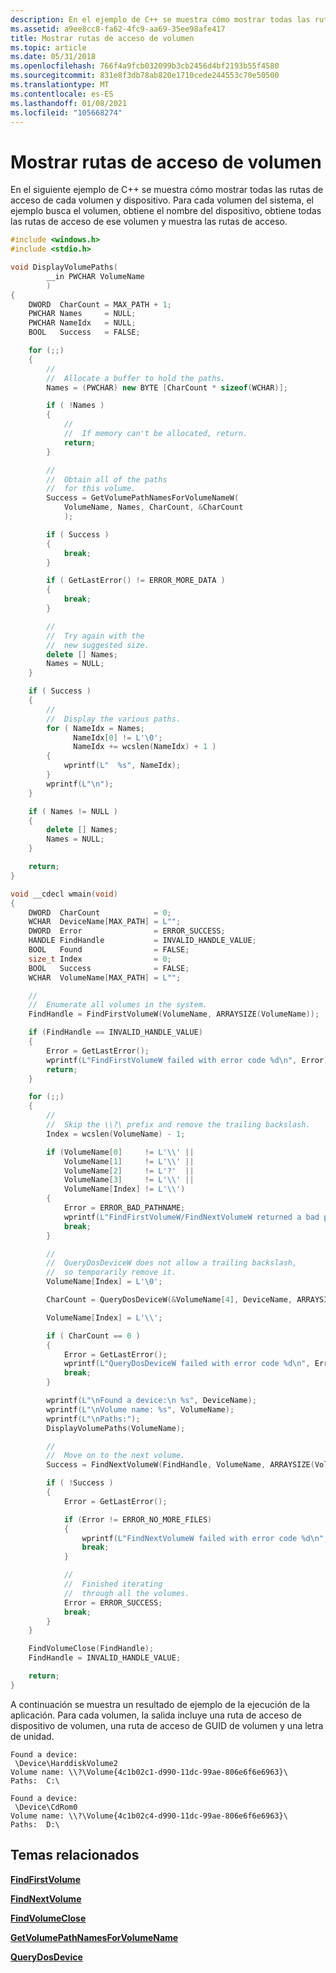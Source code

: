 ```yaml
---
description: En el ejemplo de C++ se muestra cómo mostrar todas las rutas de acceso de cada volumen y dispositivo. Para cada volumen del sistema, el ejemplo busca el volumen, obtiene el nombre del dispositivo, obtiene todas las rutas de acceso de ese volumen y muestra las rutas de acceso.
ms.assetid: a9ee8cc8-fa62-4fc9-aa69-35ee98afe417
title: Mostrar rutas de acceso de volumen
ms.topic: article
ms.date: 05/31/2018
ms.openlocfilehash: 766f4a9fcb032099b3cb2456d4bf2193b55f4580
ms.sourcegitcommit: 831e8f3db78ab820e1710cede244553c70e50500
ms.translationtype: MT
ms.contentlocale: es-ES
ms.lasthandoff: 01/08/2021
ms.locfileid: "105668274"
---
```

# <a name="displaying-volume-paths"></a>Mostrar rutas de acceso de volumen

En el siguiente ejemplo de C++ se muestra cómo mostrar todas las rutas de acceso de cada volumen y dispositivo. Para cada volumen del sistema, el ejemplo busca el volumen, obtiene el nombre del dispositivo, obtiene todas las rutas de acceso de ese volumen y muestra las rutas de acceso.


```C++
#include <windows.h>
#include <stdio.h>

void DisplayVolumePaths(
        __in PWCHAR VolumeName
        )
{
    DWORD  CharCount = MAX_PATH + 1;
    PWCHAR Names     = NULL;
    PWCHAR NameIdx   = NULL;
    BOOL   Success   = FALSE;

    for (;;) 
    {
        //
        //  Allocate a buffer to hold the paths.
        Names = (PWCHAR) new BYTE [CharCount * sizeof(WCHAR)];

        if ( !Names ) 
        {
            //
            //  If memory can't be allocated, return.
            return;
        }

        //
        //  Obtain all of the paths
        //  for this volume.
        Success = GetVolumePathNamesForVolumeNameW(
            VolumeName, Names, CharCount, &CharCount
            );

        if ( Success ) 
        {
            break;
        }

        if ( GetLastError() != ERROR_MORE_DATA ) 
        {
            break;
        }

        //
        //  Try again with the
        //  new suggested size.
        delete [] Names;
        Names = NULL;
    }

    if ( Success )
    {
        //
        //  Display the various paths.
        for ( NameIdx = Names; 
              NameIdx[0] != L'\0'; 
              NameIdx += wcslen(NameIdx) + 1 ) 
        {
            wprintf(L"  %s", NameIdx);
        }
        wprintf(L"\n");
    }

    if ( Names != NULL ) 
    {
        delete [] Names;
        Names = NULL;
    }

    return;
}

void __cdecl wmain(void)
{
    DWORD  CharCount            = 0;
    WCHAR  DeviceName[MAX_PATH] = L"";
    DWORD  Error                = ERROR_SUCCESS;
    HANDLE FindHandle           = INVALID_HANDLE_VALUE;
    BOOL   Found                = FALSE;
    size_t Index                = 0;
    BOOL   Success              = FALSE;
    WCHAR  VolumeName[MAX_PATH] = L"";

    //
    //  Enumerate all volumes in the system.
    FindHandle = FindFirstVolumeW(VolumeName, ARRAYSIZE(VolumeName));

    if (FindHandle == INVALID_HANDLE_VALUE)
    {
        Error = GetLastError();
        wprintf(L"FindFirstVolumeW failed with error code %d\n", Error);
        return;
    }

    for (;;)
    {
        //
        //  Skip the \\?\ prefix and remove the trailing backslash.
        Index = wcslen(VolumeName) - 1;

        if (VolumeName[0]     != L'\\' ||
            VolumeName[1]     != L'\\' ||
            VolumeName[2]     != L'?'  ||
            VolumeName[3]     != L'\\' ||
            VolumeName[Index] != L'\\') 
        {
            Error = ERROR_BAD_PATHNAME;
            wprintf(L"FindFirstVolumeW/FindNextVolumeW returned a bad path: %s\n", VolumeName);
            break;
        }

        //
        //  QueryDosDeviceW does not allow a trailing backslash,
        //  so temporarily remove it.
        VolumeName[Index] = L'\0';

        CharCount = QueryDosDeviceW(&VolumeName[4], DeviceName, ARRAYSIZE(DeviceName)); 

        VolumeName[Index] = L'\\';

        if ( CharCount == 0 ) 
        {
            Error = GetLastError();
            wprintf(L"QueryDosDeviceW failed with error code %d\n", Error);
            break;
        }

        wprintf(L"\nFound a device:\n %s", DeviceName);
        wprintf(L"\nVolume name: %s", VolumeName);
        wprintf(L"\nPaths:");
        DisplayVolumePaths(VolumeName);

        //
        //  Move on to the next volume.
        Success = FindNextVolumeW(FindHandle, VolumeName, ARRAYSIZE(VolumeName));

        if ( !Success ) 
        {
            Error = GetLastError();

            if (Error != ERROR_NO_MORE_FILES) 
            {
                wprintf(L"FindNextVolumeW failed with error code %d\n", Error);
                break;
            }

            //
            //  Finished iterating
            //  through all the volumes.
            Error = ERROR_SUCCESS;
            break;
        }
    }

    FindVolumeClose(FindHandle);
    FindHandle = INVALID_HANDLE_VALUE;

    return;
}
```



A continuación se muestra un resultado de ejemplo de la ejecución de la aplicación. Para cada volumen, la salida incluye una ruta de acceso de dispositivo de volumen, una ruta de acceso de GUID de volumen y una letra de unidad.

``` syntax
Found a device:
 \Device\HarddiskVolume2
Volume name: \\?\Volume{4c1b02c1-d990-11dc-99ae-806e6f6e6963}\
Paths:  C:\

Found a device:
 \Device\CdRom0
Volume name: \\?\Volume{4c1b02c4-d990-11dc-99ae-806e6f6e6963}\
Paths:  D:\
```

## <a name="related-topics"></a>Temas relacionados

<dl> <dt>

[**FindFirstVolume**](/windows/desktop/api/FileAPI/nf-fileapi-findfirstvolumew)
</dt> <dt>

[**FindNextVolume**](/windows/desktop/api/FileAPI/nf-fileapi-findnextvolumew)
</dt> <dt>

[**FindVolumeClose**](/windows/desktop/api/FileAPI/nf-fileapi-findvolumeclose)
</dt> <dt>

[**GetVolumePathNamesForVolumeName**](/windows/desktop/api/FileAPI/nf-fileapi-getvolumepathnamesforvolumenamew)
</dt> <dt>

[**QueryDosDevice**](/windows/desktop/api/FileAPI/nf-fileapi-querydosdevicew)
</dt> </dl>

 

 



